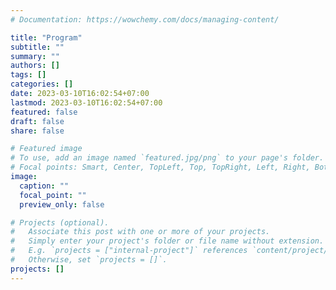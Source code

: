 ```yaml
---
# Documentation: https://wowchemy.com/docs/managing-content/

title: "Program"
subtitle: ""
summary: ""
authors: []
tags: []
categories: []
date: 2023-03-10T16:02:54+07:00
lastmod: 2023-03-10T16:02:54+07:00
featured: false
draft: false
share: false

# Featured image
# To use, add an image named `featured.jpg/png` to your page's folder.
# Focal points: Smart, Center, TopLeft, Top, TopRight, Left, Right, BottomLeft, Bottom, BottomRight.
image:
  caption: ""
  focal_point: ""
  preview_only: false

# Projects (optional).
#   Associate this post with one or more of your projects.
#   Simply enter your project's folder or file name without extension.
#   E.g. `projects = ["internal-project"]` references `content/project/deep-learning/index.md`.
#   Otherwise, set `projects = []`.
projects: []
---
```

